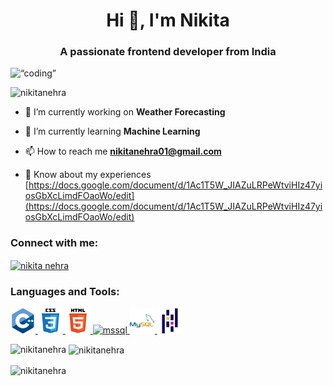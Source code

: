 <h1 align="center">Hi 👋, I'm Nikita</h1>
<h3 align="center">A passionate frontend developer from India</h3>

<img align=“right” alt=“coding” width=“400” src=https://www.codingthai.com/wp-content/uploads/2024/05/68747470733a2f2f6d69726f2e6d656469756d2e636f6d2f6d61782f313336302f302a37513379765349765f7430696f4a2d5a2e676966.gif”>

<p align="left"> <img src="https://komarev.com/ghpvc/?username=nikitanehra&label=Profile%20views&color=0e75b6&style=flat" alt="nikitanehra" /> </p>

- 🔭 I’m currently working on **Weather Forecasting**

- 🌱 I’m currently learning **Machine Learning**

- 📫 How to reach me **nikitanehra01@gmail.com**

- 📄 Know about my experiences [https://docs.google.com/document/d/1Ac1T5W_JIAZuLRPeWtviHIz47yiosGbXcLimdFOaoWo/edit](https://docs.google.com/document/d/1Ac1T5W_JIAZuLRPeWtviHIz47yiosGbXcLimdFOaoWo/edit)


<h3 align="left">Connect with me:</h3>
<p align="left">
<a href="https://linkedin.com/in/nikita nehra" target="blank"><img align="center" src="https://raw.githubusercontent.com/rahuldkjain/github-profile-readme-generator/master/src/images/icons/Social/linked-in-alt.svg" alt="nikita nehra" height="30" width="40" /></a>
</p>

<h3 align="left">Languages and Tools:</h3>
<p align="left"> <a href="https://www.w3schools.com/cpp/" target="_blank" rel="noreferrer"> <img src="https://raw.githubusercontent.com/devicons/devicon/master/icons/cplusplus/cplusplus-original.svg" alt="cplusplus" width="40" height="40"/> </a> <a href="https://www.w3schools.com/css/" target="_blank" rel="noreferrer"> <img src="https://raw.githubusercontent.com/devicons/devicon/master/icons/css3/css3-original-wordmark.svg" alt="css3" width="40" height="40"/> </a> <a href="https://www.w3.org/html/" target="_blank" rel="noreferrer"> <img src="https://raw.githubusercontent.com/devicons/devicon/master/icons/html5/html5-original-wordmark.svg" alt="html5" width="40" height="40"/> </a> <a href="https://www.microsoft.com/en-us/sql-server" target="_blank" rel="noreferrer"> <img src="https://www.svgrepo.com/show/303229/microsoft-sql-server-logo.svg" alt="mssql" width="40" height="40"/> </a> <a href="https://www.mysql.com/" target="_blank" rel="noreferrer"> <img src="https://raw.githubusercontent.com/devicons/devicon/master/icons/mysql/mysql-original-wordmark.svg" alt="mysql" width="40" height="40"/> </a> <a href="https://pandas.pydata.org/" target="_blank" rel="noreferrer"> <img src="https://raw.githubusercontent.com/devicons/devicon/2ae2a900d2f041da66e950e4d48052658d850630/icons/pandas/pandas-original.svg" alt="pandas" width="40" height="40"/> </a> </p>

<p><img align="left" src="https://github-readme-stats.vercel.app/api/top-langs?username=nikitanehra&show_icons=true&locale=en&layout=compact" alt="nikitanehra" /></p>

<p>&nbsp;<img align="center" src="https://github-readme-stats.vercel.app/api?username=nikitanehra&show_icons=true&locale=en" alt="nikitanehra" /></p>

<p><img align="center" src="https://github-readme-streak-stats.herokuapp.com/?user=nikitanehra&" alt="nikitanehra" /></p>
